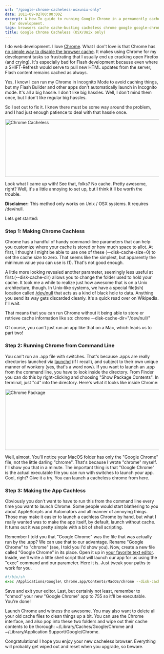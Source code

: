 ```yaml
---
url: "/google-chrome-cacheless-osxunix-only"
date: 2011-09-02T00:00:00Z
excerpt: A How-To guide to running Google Chrome in a permanently cacheless state
  for development.
tags: browsers cache cache-busting cacheless chrome google google-chrome osx
title: Google Chrome Cacheless (OSX/Unix only)
---
```


I do web development. I love [Chrome][]. What I don't love is that
Chrome has [no simple way to disable the browser cache][]. It makes
using Chrome for my development tasks so frustrating that I usually end
up cracking open Firefox (and crying). It's especially bad for Flash
development because even where a SHIFT-Refresh would serve to pull new
HTML updates from the server, Flash content remains cached as always.

Yes, I know I can run my Chrome in Incognito Mode to avoid caching
things, but my Flash Builder and other apps don't automatically launch
in Incognito mode. It's all a big hassle. I don't like big hassles.
Well, I don't mind them once, but I don't like regular big hassles.

So I set out to fix it. I knew there must be some way around the
problem, and I had just enough patience to deal with that hassle once.

<img width="750" height="188" layout="responsive" src="//labs.tomasino.org/assets/images/chrome-cacheless.jpg" alt="Chrome Cacheless"></img>

Look what I came up with! See that, folks? No cache. Pretty awesome,
right? Well, it's a little annoying to set up, but I think it'll be
worth the trouble.

**Disclaimer:** This method only works on Unix / OSX systems. It
requires /dev/null.

Lets get started:

### **Step 1: Making Chrome Cachless**

Chrome has a handful of handy command-line parameters that can help you
customize where your cache is stored or how much space to allot. At
first, I thought I might be able to use one of these
(--disk-cache-size=0) to set the cache size to zero. That seems like the
simplest, but apparently the minimum value you can use is (1). That's
not good enough.

A little more looking revealed another parameter, seemingly less useful
at first.(--disk-cache-dir) allows you to change the folder used to hold
your cache. It took me a while to realize just how awesome that is on a
Unix architecture, though. In Unix-like systems, we have a special
file(ish) location called [/dev/null][] that acts as a kind of black
hole to data. Anything you send its way gets discarded cleanly. It's a
quick read over on Wikipedia. I'll wait.

That means that you can run Chrome without it being able to store or
retrieve cache information like so: chrome --disk-cache-dir="/dev/null/"

Of course, you can't just run an app like that on a Mac, which leads us
to part two!

### Step 2: Running Chrome from Command Line

You can't run an .app file with switches. That's because .apps are
really directories launched via [launchd][] (if I recall), and subject
to their own unique manner of wonkery (yes, that's a word now). If you
want to launch an .app from the command line, you have to look inside
the directory. From Finder you can do this by right-clicking and
choosing "Show Package Contents". In terminal, just "cd" into the
directory. Here's what it looks like inside Chrome:

<img width="750" height="198" layout="responsive" src="//labs.tomasino.org/assets/images/chrome-package.jpg" alt="Chrome Package"></img>

Well, almost. You'll notice your MacOS folder has only the "Google
Chrome" file, not the little darling "chrome". That's because I wrote
"chrome" myself. I'll show you that in a minute. The important thing is
that "Google Chrome" is the actual executable file you can run with
switches to launch your app. Cool, right? Give it a try. You can launch
a cacheless chrome from here.

### Step 3: Making the App Cachless

Obviously you don't want to have to run this from the command line every
time you want to launch Chrome. Some people would start blathering to
you about AppleScripts and Automators and all manner of annoying things.
Those may make it easier to launch a cachless Chrome by hand, but what I
really wanted was to make the app itself, by default, launch without
cache. It turns out it was pretty simple with a bit of shell scripting.

Remember I told you that "Google Chrome" was the file that was actually
run by the .app? We can use that to our advantage. Rename "Google
Chrome" to "chrome" (see, I told you I'd show you). Now, create a new
file called "Google Chrome" in its place. Open it up in [your favorite
text editor][]. Inside, we'll write a little shell script that will
launch our app for us using the "exec" command and our parameter. Here
it is. Just tweak your paths to work for you.

``` bash
#!/bin/sh
exec /Applications/Google\ Chrome.app/Contents/MacOS/chrome --disk-cache-dir="/dev/null/" $@
```

Save and exit your editor. Last, but certainly not least, remember to
"chmod" your new "Google Chrome" app to 755 so it'll be executable.
You're done!

Launch Chrome and witness the awesome. You may also want to delete all
your old cache files to clean things up a bit. You can use the Chrome
interface, and also pop into these two folders and wipe out their cache
contents to be thorough: ~/Library/Caches/Google/Chrome and
~/Library/Application Support/Google/Chrome.

Congratulations! I hope you enjoy your new cacheless browser. Everything
will probably get wiped out and reset when you upgrade, so beware.

  [Chrome]: //www.google.com/chrome "Chrome"
  [no simple way to disable the browser cache]: //www.google.com/support/forum/p/Chrome/thread?tid=34782d461575bcdf&hl=en
    "Disable Browser Cache in Chrome"
  [/dev/null]: //en.wikipedia.org/wiki//dev/null
    "Dev Null at Wikipedia"
  [launchd]: //en.wikipedia.org/wiki/Launchd "LaunchD"
  [your favorite text editor]: //www.vim.org/ "vim"
